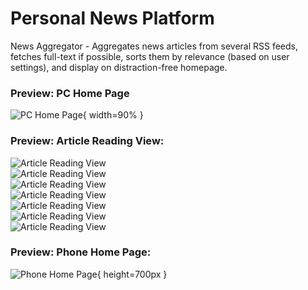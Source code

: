 # Personal News Platform

News Aggregator - Aggregates news articles from several RSS feeds, fetches full-text if possible, sorts them by relevance (based on user settings), and display on distraction-free homepage.

### Preview: PC Home Page
![PC Home Page](../imgs/home_pc.png){ width=90% }<br>
### Preview: Article Reading View:
![Article Reading View](../imgs/article.png)  
![Article Reading View](../docs/imgs/article.png)  
![Article Reading View](../docs/docs/imgs/article.png)  
![Article Reading View](imgs/article.png)  
![Article Reading View](/imgs/article.png)  
![Article Reading View](/docs/imgs/article.png)  
![Article Reading View](/docs/docs/imgs/article.png)  
### Preview: Phone Home Page:
![Phone Home Page](../imgs/home_phone.jpeg){ height=700px }<br>
